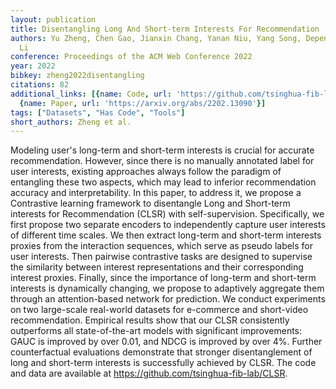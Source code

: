 ```yaml
---
layout: publication
title: Disentangling Long And Short-term Interests For Recommendation
authors: Yu Zheng, Chen Gao, Jianxin Chang, Yanan Niu, Yang Song, Depeng Jin, Yong
  Li
conference: Proceedings of the ACM Web Conference 2022
year: 2022
bibkey: zheng2022disentangling
citations: 82
additional_links: [{name: Code, url: 'https://github.com/tsinghua-fib-lab/CLSR'},
  {name: Paper, url: 'https://arxiv.org/abs/2202.13090'}]
tags: ["Datasets", "Has Code", "Tools"]
short_authors: Zheng et al.
---
```

Modeling user's long-term and short-term interests is crucial for accurate
recommendation. However, since there is no manually annotated label for user
interests, existing approaches always follow the paradigm of entangling these
two aspects, which may lead to inferior recommendation accuracy and
interpretability. In this paper, to address it, we propose a Contrastive
learning framework to disentangle Long and Short-term interests for
Recommendation (CLSR) with self-supervision. Specifically, we first propose two
separate encoders to independently capture user interests of different time
scales. We then extract long-term and short-term interests proxies from the
interaction sequences, which serve as pseudo labels for user interests. Then
pairwise contrastive tasks are designed to supervise the similarity between
interest representations and their corresponding interest proxies. Finally,
since the importance of long-term and short-term interests is dynamically
changing, we propose to adaptively aggregate them through an attention-based
network for prediction. We conduct experiments on two large-scale real-world
datasets for e-commerce and short-video recommendation. Empirical results show
that our CLSR consistently outperforms all state-of-the-art models with
significant improvements: GAUC is improved by over 0.01, and NDCG is improved
by over 4%. Further counterfactual evaluations demonstrate that stronger
disentanglement of long and short-term interests is successfully achieved by
CLSR. The code and data are available at
https://github.com/tsinghua-fib-lab/CLSR.